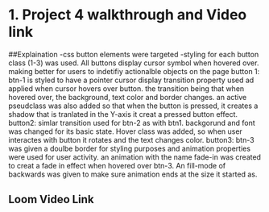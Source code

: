 # 1. Project 4 walkthrough and Video link

##Explaination
    -css button elements were targeted 
    -styling for each button class (1-3) was used. All buttons display cursor symbol when hovered over. making better for users to indetifiy actionalble objects on the page 
        button 1:
             btn-1 is styled to have a pointer cursor display 
             transition property used ad applied when cursor hovers over button. the transition being that when hovered over, the background, text color and border changes.
             an active pseudclass was also added so that when the button is pressed, it creates a shadow that is tranlated in the Y-axis it creat a pressed button effect.
        button2:
            simlar transition used for btn-2 as with btn1. backgorund and font was changed for its basic state. Hover class was added, so when user interactes with button it rotates and the text changes color.
        button3:
            btn-3 was given a doulbe border for styling purposes and animation properties were used for user activity. an animation with the name fade-in was created to creat a fade in effect when hovered over btn-3. An fill-mode of backwards was given to make sure animation ends at the size it started as.

## Loom Video Link